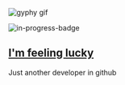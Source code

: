 ![gyphy gif](https://media4.giphy.com/media/3o7aCUN9F1pXohYygE/giphy.gif?cid=bfae7322128c759a0cd16a4c1ffa1cb6aedacd960e61658b&rid=giphy.gif&ct=g)

![in-progress-badge](https://img.shields.io/badge/IN-PROGRESS-brightgreen)

## [I'm feeling lucky](https://fct5mvs0s5.execute-api.us-east-2.amazonaws.com)

Just another developer in github
